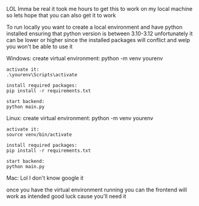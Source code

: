 LOL Imma be real it took me hours to get this to work on my local machine so lets hope that you can also get it to work

To run locally you want to create a local environment and have python installed ensuring that python version is between 3.10-3.12 unfortunately it can be lower or higher since the installed packages will conflict and welp you won't be able to use it

Windows:
create virtual environment:
python -m venv yourenv

    activate it:
    .\yourenv\Scripts\activate

    install required packages:
    pip install -r requirements.txt

    start backend:
    python main.py

Linux:
create virtual environment:
python -m venv yourenv

    activate it:
    source venv/bin/activate

    install required packages:
    pip install -r requirements.txt

    start backend:
    python main.py

Mac: Lol I don't know google it

once you have the virtual environment running you can the frontend will work as intended good luck cause you'll need it
